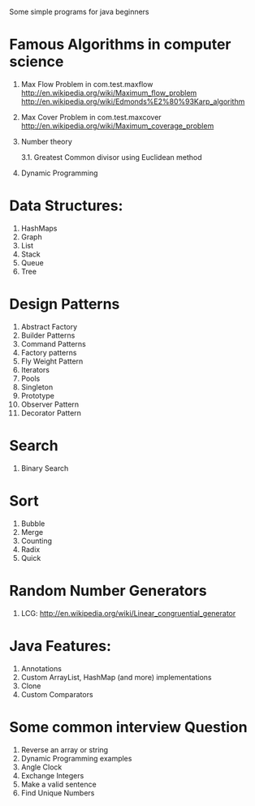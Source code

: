 Some simple programs for java beginners

Famous Algorithms in computer science
=====================================

1. Max Flow Problem in com.test.maxflow 
   http://en.wikipedia.org/wiki/Maximum_flow_problem
   http://en.wikipedia.org/wiki/Edmonds%E2%80%93Karp_algorithm
2. Max Cover Problem in com.test.maxcover
   http://en.wikipedia.org/wiki/Maximum_coverage_problem
   
3. Number theory

	3.1. Greatest Common divisor using Euclidean method
	
4. Dynamic Programming

Data Structures:
===============
1. HashMaps
3. Graph
4. List
5. Stack
6. Queue
7. Tree

Design Patterns
================
1. Abstract Factory
2. Builder Patterns
3. Command Patterns
4. Factory patterns
5. Fly Weight Pattern
6. Iterators
7. Pools
8. Singleton
9. Prototype
10. Observer Pattern 
11. Decorator Pattern

Search
======

1. Binary Search 

Sort
====
1. Bubble
2. Merge
3. Counting
4. Radix
5. Quick

Random Number Generators
========================
1. LCG: http://en.wikipedia.org/wiki/Linear_congruential_generator

Java Features:
==============
1. Annotations
2. Custom ArrayList, HashMap (and more) implementations
3. Clone
4. Custom Comparators

	
Some common interview Question
===============================
1. Reverse an array or string
2. Dynamic Programming examples
3. Angle Clock
4. Exchange Integers
5. Make a valid sentence 
6. Find Unique Numbers
